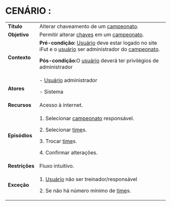 # CENÁRIO :

<table class="table table-striped border">
    <tr>
        <td>
            <b>Título</b>
        </td>
        <td> Alterar chaveamento de um <a href="../../lexico/#campeonato">campeonato</a>. </td>
    </tr>
    <tr>
        <td>
            <b>Objetivo</b>
        </td>
        <td>
            Permitir alterar <a href="../../lexico/#chaves">chaves</a> em um <a href="../../lexico/#campeonato">campeonato</a>. </td>
    </tr>
    <tr>
        <td>
            <b>Contexto</b>
        </td>
        <td>
            <b>Pré-condição:</b>  <a href="../../lexico/#usuario">Usuário</a> deve estar logado no site iFut e o  <a href="../../lexico/#usuario">usuário</a> ser administrador do <a href="../../lexico/#campeonato">campeonato</a>.
            <p><b>Pós-condição:</b>O  <a href="../../lexico/#usuario">usuário</a> deverá ter privilégios de administrador
            </p>
        </td>
    </tr>
    <tr>
        <td>
            <b>Atores</b>
        </td>
        <td>
            -  <a href="../../lexico/#usuario">Usuário</a> administrador
            <p>- Sistema</p>
        </td>
    </tr>
    <tr>
        <td>
            <b>Recursos</b>
        </td>
        <td>
            Acesso à internet.
        </td>
    </tr>
    <tr>
        <td>
            <b>Episódios</b>
        </td>
        <td> <p>1. Selecionar <a href="../../lexico/#campeonato">campeonato</a> responsável.</p>
            <p>2. Selecionar  <a href="../../lexico/#time">time</a>s.</p>
            <p>3. Trocar  <a href="../../lexico/#time">time</a>s.</p>
            <p>4. Confirmar alterações.</p>
        </td>
    </tr>
    <tr>
        <td>
            <b>Restrições</b>
        </td>
        <td>
            Fluxo intuitivo.
        </td>
    </tr>
    <tr>
        <td>
            <b>Exceção</b>
        </td>
        <td>
            <p>1.  <a href="../../lexico/#usuario">Usuário</a> não ser treinador/responsável</p>
            <p>2. Se não há número mínimo de  <a href="../../lexico/#time">time</a>s.</p>
        </td>
    </tr>
</table>
